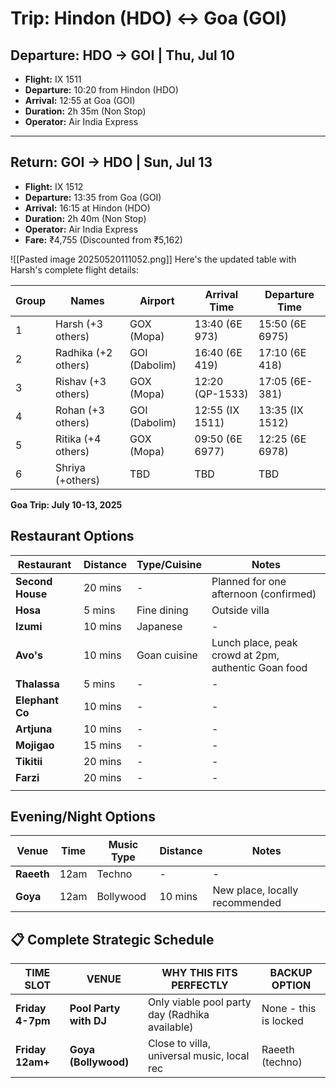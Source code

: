 # Trip: Hindon (HDO) ↔ Goa (GOI)

## Departure: HDO → GOI | Thu, Jul 10

*   **Flight:** IX 1511
*   **Departure:** 10:20 from Hindon (HDO)
*   **Arrival:** 12:55 at Goa (GOI)
*   **Duration:** 2h 35m (Non Stop)
*   **Operator:** Air India Express

---

## Return: GOI → HDO | Sun, Jul 13

*   **Flight:** IX 1512
*   **Departure:** 13:35 from Goa (GOI)
*   **Arrival:** 16:15 at Hindon (HDO)
*   **Duration:** 2h 40m (Non Stop)
*   **Operator:** Air India Express
*   **Fare:** ₹4,755 (Discounted from ₹5,162)


![[Pasted image 20250520111052.png]]
Here's the updated table with Harsh's complete flight details:

|Group|Names|Airport|Arrival Time|Departure Time|
|---|---|---|---|---|
|1|Harsh (+3 others)|GOX (Mopa)|13:40 (6E 973)|15:50 (6E 6975)|
|2|Radhika (+2 others)|GOI (Dabolim)|16:40 (6E 419)|17:10 (6E 418)|
|3|Rishav (+3 others)|GOX (Mopa)|12:20 (QP-1533)|17:05 (6E-381)|
|4|Rohan (+3 others)|GOI (Dabolim)|12:55 (IX 1511)|13:35 (IX 1512)|
|5|Ritika (+4 others)|GOX (Mopa)|09:50 (6E 6977)|12:25 (6E 6978)|
|6|Shriya (+others)|TBD|TBD|TBD|

**Goa Trip: July 10-13, 2025**

## Restaurant Options

| Restaurant       | Distance | Type/Cuisine | Notes                                               |
| ---------------- | -------- | ------------ | --------------------------------------------------- |
| **Second House** | 20 mins  | -            | Planned for one afternoon (confirmed)               |
| **Hosa**         | 5 mins   | Fine dining  | Outside villa                                       |
| **Izumi**        | 10 mins  | Japanese     | -                                                   |
| **Avo's**        | 10 mins  | Goan cuisine | Lunch place, peak crowd at 2pm, authentic Goan food |
| **Thalassa**     | 5 mins   | -            | -                                                   |
| **Elephant Co**  | 10 mins  | -            | -                                                   |
| **Artjuna**      | 10 mins  | -            | -                                                   |
| **Mojigao**      | 15 mins  | -            | -                                                   |
| **Tikitii**      | 20 mins  | -            | -                                                   |
| **Farzi**        | 20 mins  | -            | -                                                   |
|                  |          |              |                                                     |
## Evening/Night Options

| Venue      | Time | Music Type | Distance | Notes                          |
| ---------- | ---- | ---------- | -------- | ------------------------------ |
| **Raeeth** | 12am | Techno     | -        | -                              |
| **Goya**   | 12am | Bollywood  | 10 mins  | New place, locally recommended |
## 📋 Complete Strategic Schedule

| **TIME SLOT**    | **VENUE**              | **WHY THIS FITS PERFECTLY**                    | **BACKUP OPTION**     |
| ---------------- | ---------------------- | ---------------------------------------------- | --------------------- |
| **Friday 4-7pm** | **Pool Party with DJ** | Only viable pool party day (Radhika available) | None - this is locked |
| **Friday 12am+** | **Goya (Bollywood)**   | Close to villa, universal music, local rec     | Raeeth (techno)       |